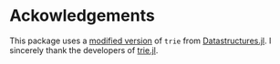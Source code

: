# Ackowledgements

This package uses a [modified version](./../../../src/Trie.jl) of ```trie``` from 
[Datastructures.jl](https://github.com/JuliaCollections/DataStructures.jl/).
I sincerely thank the developers of [trie.jl](https://github.com/JuliaCollections/DataStructures.jl/blob/master/src/trie.jl).